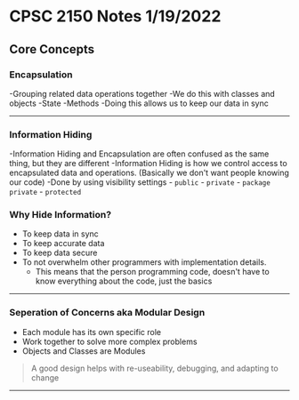 # CPSC 2150 Notes 1/19/2022

## Core Concepts

### Encapsulation
-Grouping related data operations together
-We do this with classes and objects
   -State
   -Methods
-Doing this allows us to keep our data in sync

---

### Information Hiding
-Information Hiding and Encapsulation are often confused as the same thing, but they are different
-Information Hiding is how we control access to encapsulated data and operations. (Basically we don't want people knowing our code)
    -Done by using visibility settings
		- `public`
		- `private`
		- `package private`
		- `protected`

### Why Hide Information?
- To keep data in sync
- To keep accurate data
- To keep data secure
- To not overwhelm other programmers with implementation details.
    - This means that the person programming code, doesn't have to know everything about the code, just the basics

---

### Seperation of Concerns aka Modular Design 
- Each module has its own specific role
- Work together to solve more complex problems
- Objects and Classes are Modules

> A good design helps with re-useability, debugging, and adapting to change

---
